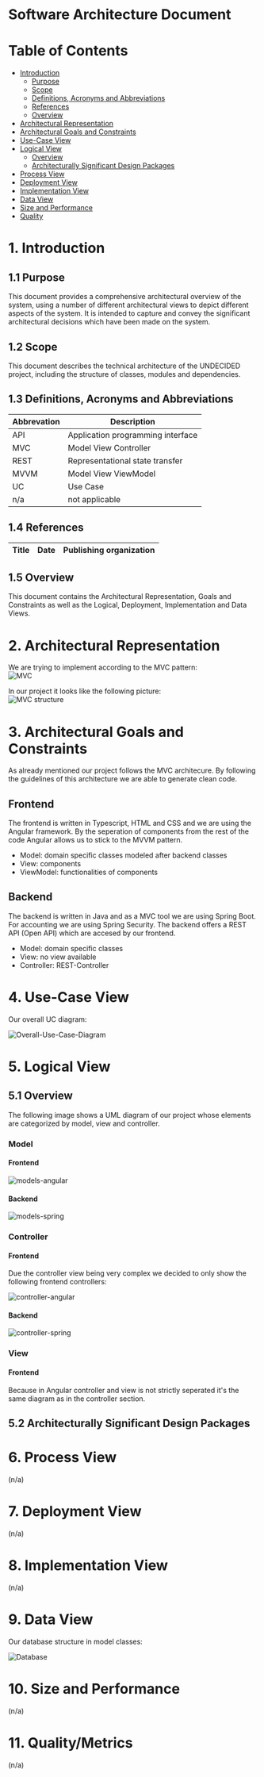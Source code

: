 # Software Architecture Document

# Table of Contents
- [Introduction](#1-introduction)
    - [Purpose](#11-purpose)
    - [Scope](#12-scope)
    - [Definitions, Acronyms and Abbreviations](#13-definitions-acronyms-and-abbreviations)
    - [References](#14-references)
    - [Overview](#15-overview)
- [Architectural Representation](#2-architectural-representation)
- [Architectural Goals and Constraints](#3-architectural-goals-and-constraints)
- [Use-Case View](#4-use-case-view)
- [Logical View](#5-logical-view)
    - [Overview](#51-overview)
    - [Architecturally Significant Design Packages](#52-architecturally-significant-design-packages)
- [Process View](#6-process-view)
- [Deployment View](#7-deployment-view)
- [Implementation View](#8-implementation-view)
- [Data View](#9-data-view)
- [Size and Performance](#10-size-and-performance)
- [Quality](#11-quality)

# 1. Introduction

## 1.1 Purpose
This document provides a comprehensive architectural overview
of the system, using a number of different architectural views
to depict different aspects of the system. It is intended to capture
and convey the significant architectural decisions which have been made
on the system.

## 1.2 Scope
This document describes the technical architecture of the UNDECIDED project, including the structure of classes, modules and dependencies.

## 1.3 Definitions, Acronyms and Abbreviations

| Abbrevation | Description                            |
| ----------- | -------------------------------------- |
| API         | Application programming interface      |
| MVC         | Model View Controller                  |
| REST        | Representational state transfer        |
| MVVM        | Model View ViewModel                   |
| UC          | Use Case                               |
| n/a         | not applicable                         |

## 1.4 References

| Title                                                              | Date       | Publishing organization   |
| -------------------------------------------------------------------|:----------:| ------------------------- |

## 1.5 Overview
This document contains the Architectural Representation, Goals and Constraints as well
as the Logical, Deployment, Implementation and Data Views.

# 2. Architectural Representation
We are trying to implement according to the MVC pattern:  
![MVC](MVC.png)

In our project it looks like the following picture:  
![MVC structure](SAD-Overview.svg)

# 3. Architectural Goals and Constraints
As already mentioned our project follows the MVC architecure. By following the guidelines of this architecture we are able to generate clean code.

## Frontend
The frontend is written in Typescript, HTML and CSS and we are using the Angular framework. By the seperation of components from the
rest of the code Angular allows us to stick to the MVVM pattern.

- Model: domain specific classes modeled after backend classes
- View: components
- ViewModel: functionalities of components

## Backend
The backend is written in Java and as a MVC tool we are using Spring Boot.
For accounting we are using Spring Security. The backend offers a REST
API (Open API) which are accesed by our frontend.

- Model: domain specific classes
- View: no view available
- Controller: REST-Controller

# 4. Use-Case View
Our overall UC diagram:

![Overall-Use-Case-Diagram](../UC/UseCaseDiagram.svg)

# 5. Logical View

## 5.1 Overview
The following image shows a UML diagram of our project whose elements are categorized by model, view and controller.

### Model
#### Frontend
![models-angular](architecturalDiagrams/frontend-models.svg)
#### Backend
![models-spring](architecturalDiagrams/backend-models.svg)

### Controller
#### Frontend
Due the controller view being very complex we decided to only show the following frontend controllers:

![controller-angular](architecturalDiagrams/frontend-controller.svg)

#### Backend
![controller-spring](architecturalDiagrams/backend-controllers.svg)

### View
#### Frontend
Because in Angular controller and view is not strictly seperated it's the same diagram as in the controller section.

## 5.2 Architecturally Significant Design Packages

# 6. Process View
(n/a)

# 7. Deployment View
(n/a)

# 8. Implementation View
(n/a)

# 9. Data View
Our database structure in model classes:

![Database](../ERM/ERM_1.svg)

# 10. Size and Performance
(n/a)

# 11. Quality/Metrics
(n/a)
